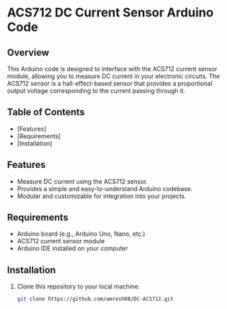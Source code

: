 # ACS712 DC Current Sensor Arduino Code

## Overview

This Arduino code is designed to interface with the ACS712 current sensor module, allowing you to measure DC current in your electronic circuits. The ACS712 sensor is a hall-effect-based sensor that provides a proportional output voltage corresponding to the current passing through it.

## Table of Contents

- [Features]
- [Requirements]
- [Installation]


## Features

- Measure DC current using the ACS712 sensor.
- Provides a simple and easy-to-understand Arduino codebase.
- Modular and customizable for integration into your projects.

## Requirements

- Arduino board (e.g., Arduino Uno, Nano, etc.)
- ACS712 current sensor module
- Arduino IDE installed on your computer

## Installation

1. Clone this repository to your local machine.
   ```bash
   git clone https://github.com/amresh08/DC-ACS712.git
